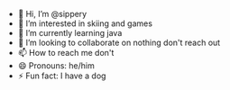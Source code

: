 - 👋 Hi, I’m @sippery
- 👀 I’m interested in skiing and games
- 🌱 I’m currently learning java
- 💞️ I’m looking to collaborate on nothing don't reach out
- 📫 How to reach me don't
- 😄 Pronouns: he/him
- ⚡ Fun fact: I have a dog
